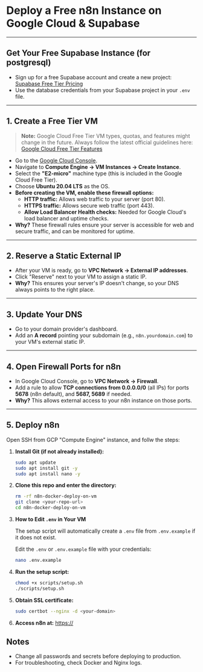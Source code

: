 # Deploy a Free n8n Instance on Google Cloud & Supabase

---

## Get Your Free Supabase Instance (for postgresql)

- Sign up for a free Supabase account and create a new project: [Supabase Free Tier Pricing](https://supabase.com/pricing)
- Use the database credentials from your Supabase project in your `.env` file.

---

## 1. Create a Free Tier VM

> **Note:** Google Cloud Free Tier VM types, quotas, and features might change in the future. Always follow the latest official guidelines here:  
> [Google Cloud Free Tier Features](https://cloud.google.com/free/docs/free-cloud-features)


- Go to the [Google Cloud Console](https://console.cloud.google.com/).
- Navigate to **Compute Engine → VM Instances → Create Instance**.
- Select the **"E2-micro"** machine type (this is included in the Google Cloud Free Tier).
- Choose **Ubuntu 20.04 LTS** as the OS.
- **Before creating the VM, enable these firewall options:**
  - **HTTP traffic:** Allows web traffic to your server (port 80).
  - **HTTPS traffic:** Allows secure web traffic (port 443).
  - **Allow Load Balancer Health checks:** Needed for Google Cloud's load balancer and uptime checks.
- **Why?** These firewall rules ensure your server is accessible for web and secure traffic, and can be monitored for uptime.

---

## 2. Reserve a Static External IP

- After your VM is ready, go to **VPC Network → External IP addresses**.
- Click "Reserve" next to your VM to assign a static IP.
- **Why?** This ensures your server's IP doesn't change, so your DNS always points to the right place.

---

## 3. Update Your DNS

- Go to your domain provider's dashboard.
- Add an **A record** pointing your subdomain (e.g., `n8n.yourdomain.com`) to your VM's external static IP.

---

## 4. Open Firewall Ports for n8n

- In Google Cloud Console, go to **VPC Network → Firewall**.
- Add a rule to allow **TCP connections from 0.0.0.0/0** (all IPs) for ports **5678** (n8n default), and **5687, 5689** if needed.
- **Why?** This allows external access to your n8n instance on those ports.

---

## 5. Deploy n8n

Open SSH from GCP "Compute Engine" instance, and follw the steps:

1. **Install Git (if not already installed):**
   ```bash
   sudo apt update
   sudo apt install git -y
   sudo apt install nano -y
   ```

2. **Clone this repo and enter the directory:**
   ```bash
   rm -rf n8n-docker-deploy-on-vm
   git clone <your-repo-url>
   cd n8n-docker-deploy-on-vm
   ```

3. **How to Edit `.env` in Your VM**
  
   The setup script will automatically create a `.env` file from `.env.example` if it does not exist.

   Edit the `.env` or ``.env.example`` file with your credentials:

   ```bash
   nano .env.example
   ```

4. **Run the setup script:**
   ```bash
   chmod +x scripts/setup.sh
   ./scripts/setup.sh
   ```

5. **Obtain SSL certificate:**
   ```bash
   sudo certbot --nginx -d <your-domain>
   ```

6. **Access n8n at:** [https://<your-domain>](https://<your-domain>)


## Notes

- Change all passwords and secrets before deploying to production.
- For troubleshooting, check Docker and Nginx logs.